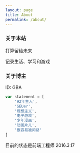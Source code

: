 ```yaml
---
layout: page
title: About
permalink: /about/
---
```


### 关于本站

打算留给未来

记录生活、学习和游戏

### 关于博主

ID: GBA

``` javascript
var statement = [
    '92年生人',
    'SEUer',
    '理想主义',
    '电子游戏',
    '少年漫画',
    '动画片儿',
    '很容易被问路'
]
```

目前的状态是前端工程师 2016.3.17
